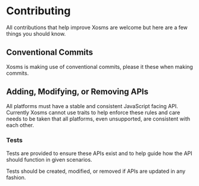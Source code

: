 # Contributing
All contributions that help improve Xosms are welcome but here are a few things you should know.

## Conventional Commits
Xosms is making use of conventional commits, please it these when making commits.

## Adding, Modifying, or Removing APIs
All platforms must have a stable and consistent JavaScript facing API. Currently Xosms cannot use traits to help enforce these rules and care needs to be taken that all platforms, even unsupported, are consistent with each other. 

### Tests
Tests are provided to ensure these APIs exist and to help guide how the API should function in given scenarios.

Tests should be created, modified, or removed if APIs are updated in any fashion.